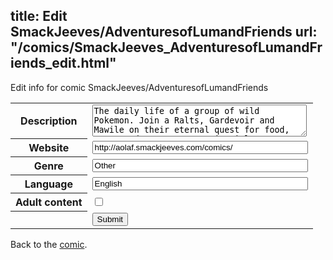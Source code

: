 title: Edit SmackJeeves/AdventuresofLumandFriends
url: "/comics/SmackJeeves_AdventuresofLumandFriends_edit.html"
---
Edit info for comic SmackJeeves/AdventuresofLumandFriends

<form name="comic" action="http://gaepostmail.appspot.com/comic/" method="post">
<table class="comicinfo">
<tr>
<th>Description</th><td><textarea name="description" cols="40" rows="3">The daily life of a group of wild Pokemon. Join a Ralts, Gardevoir and Mawile on their eternal quest for food, money and TMs. May contain violence towards human trainers, other Pokemon and cannibalism. Mmmm Tepig...</textarea></td>
</tr>
<tr>
<th>Website</th><td><input type="text" name="url" value="http://aolaf.smackjeeves.com/comics/" size="40"/></td>
</tr>
<tr>
<th>Genre</th><td><input type="text" name="genre" value="Other" size="40"/></td>
</tr>
<tr>
<th>Language</th><td><input type="text" name="language" value="English" size="40"/></td>
</tr>
<tr>
<th>Adult content</th><td><input type="checkbox" name="adult" value="adult" /></td>
</tr>
<tr>
<th></th><td>
<input type="hidden" name="comic" value="SmackJeeves_AdventuresofLumandFriends" />
<input type="submit" name="submit" value="Submit" />
</td>
</tr>
</table>
</form>

Back to the [comic](SmackJeeves_AdventuresofLumandFriends.html).
